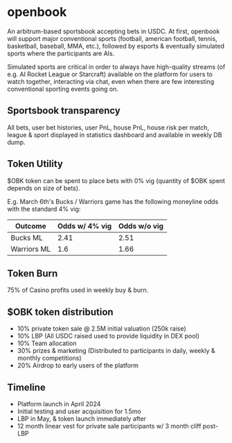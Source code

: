 # openbook

An arbitrum-based sportsbook accepting bets in USDC. At first, openbook will
support major conventional sports (football, american football, tennis,
basketball, baseball, MMA, etc.), followed by esports & eventually simulated
sports where the participants are AIs.

Simulated sports are critical in order to always have high-quality streams
(of e.g. AI Rocket League or Starcraft) available on the platform for users to
watch together, interacting via chat, even when there are few interesting
conventional sporting events going on.

## Sportsbook transparency

All bets, user bet histories, user PnL, house PnL, house risk per match, league
& sport displayed in statistics dashboard and available in weekly DB dump.

## Token Utility

$OBK token can be spent to place bets with 0% vig (quantity of $OBK spent
depends on size of bets).

E.g. March 6th's Bucks / Warriors game has the following moneyline odds with
the standard 4% vig:

Outcome | Odds w/ 4% vig | Odds w/o vig
--------|----------------|-------------
Bucks ML | 2.41 | 2.51
Warriors ML | 1.6 | 1.66

## Token Burn

75% of Casino profits used in weekly buy & burn.

## $OBK token distribution

- 10% private token sale @ 2.5M initial valuation (250k raise)
- 10% LBP (All USDC raised used to provide liquidity in DEX pool)
- 10% Team allocation
- 30% prizes & marketing (Distributed to participants in daily, weekly &
  monthly competitions)
- 20% Airdrop to early users of the platform

## Timeline

- Platform launch in April 2024
- Initial testing and user acquisition for 1.5mo
- LBP in May, & token launch immediately after
- 12 month linear vest for private sale participants w/ 3 month cliff post-LBP
